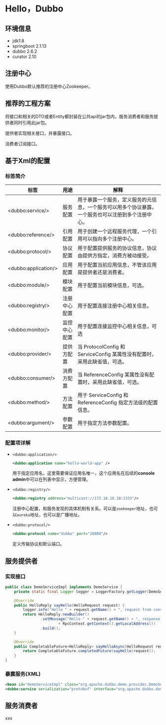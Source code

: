 # Hello，Dubbo

## 环境信息

- jdk1.8
- springboot 2.1.13
- dubbo 2.6.2
- curator 2.10

## 注册中心

使用Dubbo默认推荐的注册中心Zookeeper。

## 推荐的工程方案

将接口和相关的DTO或者Entity都封装在公共api的jar包内，服务消费者和服务提供者同时引用此jar包。

提供者实现相关接口，并暴露接口。

消费者订阅接口。

## 基于Xml的配置

### 标签简介

| 标签                  | 用途         | 解释                                                         |
| --------------------- | ------------ | ------------------------------------------------------------ |
| \<dubbo:service/>     | 服务配置     | 用于暴露一个服务，定义服务的元信息，一个服务可以用多个协议暴露，一个服务也可以注册到多个注册中心。 |
| \<dubbo:reference/>   | 引用配置     | 用于创建一个远程服务代理，一个引用可以指向多个注册中心。     |
| \<dubbo:protocol/>    | 协议配置     | 用于配置提供服务的协议信息，协议由提供方指定，消费方被动接受。 |
| \<dubbo:application/> | 应用配置     | 用于配置当前应用信息，不管该应用是提供者还是消费者。         |
| \<dubbo:module/>      | 模块配置     | 用于配置当前模块信息，可选。                                 |
| \<dubbo:registry/>    | 注册中心配置 | 用于配置连接注册中心相关信息。                               |
| \<dubbo:monitor/>     | 监控中心配置 | 用于配置连接监控中心相关信息，可选                           |
| \<dubbo:provider/>    | 提供方配置   | 当 ProtocolConfig 和 ServiceConfig 某属性没有配置时，采用此缺省值，可选。 |
| \<dubbo:consumer/>    | 消费方配置   | 当 ReferenceConfig 某属性没有配置时，采用此缺省值，可选。    |
| \<dubbo:method/>      | 方法配置     | 用于 ServiceConfig 和 ReferenceConfig 指定方法级的配置信息。 |
| \<dubbo:argument/>    | 参数配置     | 用于指定方法参数配置。                                       |

### 配置项详解

- `<dubbo:application/>`

  ```xml
  <dubbo:application name="hello-world-app" />
  ```

  用于指定应用名，这里需要保证应用名唯一，这个应用名在后续的**console admin**中可以在列表中显示，方便管理。

- `<dubbo:registry/>`

  ```xml
  <dubbo:registry address="multicast://172.18.18.18:2333"/>
  ```

  注册中心配置，和服务发现的具体机制有关系。可以是`zookeeper`地址，也可以`eureka`地址，也可以是广播地址。

- `<dubbo:protocol/>`

  ```xml
  <dubbo:protocol name="dubbo" port="20880"/>
  ```

  定义传输协议和默认端口。

## 服务提供者

### 实现接口

```java
public class DemoServiceImpl implements DemoService {
    private static final Logger logger = LoggerFactory.getLogger(DemoServiceImpl.class);

    @Override
    public HelloReply sayHello(HelloRequest request) {
        logger.info("Hello " + request.getName() + ", request from consumer: " + RpcContext.getContext().getRemoteAddress());
        return HelloReply.newBuilder()
                .setMessage("Hello " + request.getName() + ", response from provider: "
                        + RpcContext.getContext().getLocalAddress())
                .build();
    }

    @Override
    public CompletableFuture<HelloReply> sayHelloAsync(HelloRequest request) {
        return CompletableFuture.completedFuture(sayHello(request));
    }
}
```



### 暴露服务(XML)

```xml
<bean id="demoServiceImpl" class="org.apache.dubbo.demo.provider.DemoServiceImpl"/>
<dubbo:service serialization="protobuf" interface="org.apache.dubbo.demo.DemoService" ref="demoServiceImpl"/>
```

### 

## 服务消费者

xxx

